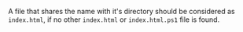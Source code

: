 A file that shares the name with it's directory should be considered as `index.html`, if no other `index.html` or `index.html.ps1` file is found.
